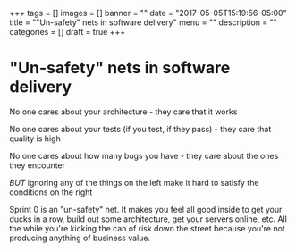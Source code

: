 +++
tags = []
images = []
banner = ""
date = "2017-05-05T15:19:56-05:00"
title = "\"Un-safety\" nets in software delivery"
menu = ""
description = ""
categories = []
draft = true
+++

<!--more-->
# "Un-safety" nets in software delivery

No one cares about your architecture - they care that it works

No one cares about your tests (if you test, if they pass) - they care that quality is high

No one cares about how many bugs you have - they care about the ones they encounter

_BUT_ ignoring any of the things on the left make it hard to satisfy the conditions on the right

Sprint 0 is an "un-safety" net.  It makes you feel all good inside to get your ducks in a row, build out some architecture, get your servers online, etc.  All the while you're kicking the can of risk down the street because you're not producing anything of business value.